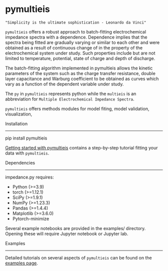 pymultieis
=============

   ``"Simplicity is the ultimate sophistication - Leonardo da Vinci"``

``pymultieis`` offers a robust approach to batch-fitting electrochemical impedance spectra with a dependence.
Dependence implies that the spectra being fitted are gradually varying or similar to each other
and were obtained as a result of continuous change of in the property of the electrochemical system under study.
Such properties include but are not limited to temperature, potential, state of charge and depth of discharge.

The batch-fitting algorithm implemented in pymultieis allows the kinetic parameters of the system
such as the charge transfer resistance, double layer capacitance and Warburg coefficient to be obtained
as curves which vary as a function of the dependent variable under study.

The ``py`` in ``pymultieis`` represents python while the ``multieis`` is an abbreviation for ``Multiple Electrochemical Impedance Spectra``.

``pymultieis`` offers methods modules for model fiting, model validation, visualization,


Installation
*************

   pip install pymultieis

[Getting started with pymultieis](https://pymultieis.readthedocs.io/en/latest/getting-started.html) contains a step-by-step tutorial
fitting your data with ``pymultieis``.

Dependencies
**************

impedance.py requires:

-   Python (>=3.9)
-   torch (>=1.12.1)
-   SciPy (>=1.9.1)
-   NumPy (>=1.23.3)
-   Pandas (>=1.4.4)
-   Matplotlib (>=3.6.0)
-   Pytorch-minimize


Several example notebooks are provided in the examples/ directory.
Opening these will require Jupyter notebook or Jupyter lab.

Examples
*********************

Detailed tutorials on several aspects of ``pymultieis`` can be found on the [examples page](https://pymultieis.readthedocs.io/en/latest/examples.html).

